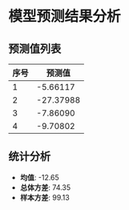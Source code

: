 
# 模型预测结果分析
    
## 预测值列表
| 序号 | 预测值 |
| -------- | ----------------------- |
| 1    | -5.66117              |
| 2    | -27.37988              |
| 3    | -7.86090              |
| 4    | -9.70802              |
    
## 统计分析
- **均值**: -12.65
- **总体方差**: 74.35
- **样本方差**: 99.13
